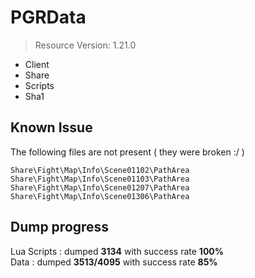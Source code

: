 # PGRData
> Resource Version: 1.21.0 <br/>

- Client
- Share
- Scripts
- Sha1

## Known Issue 
The following files are not present ( they were broken :/ )
```
Share\Fight\Map\Info\Scene01102\PathArea
Share\Fight\Map\Info\Scene01103\PathArea
Share\Fight\Map\Info\Scene01207\PathArea
Share\Fight\Map\Info\Scene01306\PathArea
```

## Dump progress
Lua Scripts :  dumped **3134** with success rate **100%** \
Data :  dumped **3513/4095** with success rate **85%**